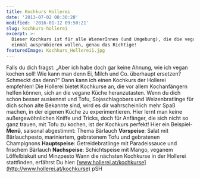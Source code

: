 ```yaml
---
title: Kochkurs Hollerei
date: '2013-07-02 08:30:28'
modified: '2016-01-12 09:50:21'
slug: kochkurs-hollerei
excerpt: >-
  Dieser Kochkurs ist für alle WienerInnen (und Umgebung), die die vegane Küche
  einmal ausprobieren wollen, genau das Richtige!
featuredImage: Kochkurs_Hollerei1.jpg
---
```


Falls du dich fragst: „Aber ich habe doch gar keine Ahnung, wie ich vegan kochen soll! Wie kann man denn Ei, Milch und Co. überhaupt ersetzen? Schmeckt das denn?“ Dann kann ich einen Kochkurs der Hollerei empfehlen! Die Hollerei bietet Kochkurse an, die vor allem Kochanfängern helfen können, sich an die vegane Küche heranzutasten. Wenn du dich schon besser auskennst und Tofu, Sojaschlagobers und Weizenbratlinge für dich schon alte Bekannte sind, wird es dir wahrscheinlich mehr Spaß machen, in der eigenen Küche zu experimentieren. Hier lernt man keine außergewöhnlichen Kniffe und Tricks, doch für Anfänger, die sich nicht so ganz trauen, mit Tofu zu kochen, ist der Kochkurs perfekt! Hier ein Beispiel-**Menü**, saisonal abgestimmt: Thema Bärlauch **Vorspeise**: Salat mit Bärlauchpesto, mariniertem, gebratenem Tofu und gebratenen Champignons <!-- Image removed (no copyright): Kochkurs_Hollerei2.jpg --> **Hauptspeise**: Getreidebratlinge mit Paradeissauce und frischem Bärlauch <!-- Image removed (no copyright): Kochkurs_Hollerei3.jpg --> **Nachspeise**: Schichtspeise mit Mango, veganem Löffelbiskuit und Minzpesto <!-- Image removed (no copyright): Hollerei_Kochkurs4.jpg --> Wann die nächsten Kochkurse in der Hollerei stattfinden, erfährst Du hier: [www.hollerei.at/kochkurse](http://www.hollerei.at/kochkurse) pSH
